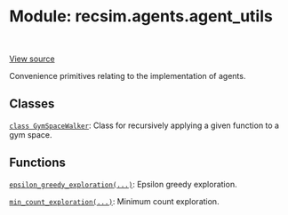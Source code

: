 <div itemscope itemtype="http://developers.google.com/ReferenceObject">
<meta itemprop="name" content="recsim.agents.agent_utils" />
<meta itemprop="path" content="Stable" />
</div>

# Module: recsim.agents.agent_utils

<table class="tfo-notebook-buttons tfo-api" align="left">
</table>

<a target="_blank" href="https://github.com/google-research/recsim/recsim/agents/agent_utils.py">View
source</a>

Convenience primitives relating to the implementation of agents.

<!-- Placeholder for "Used in" -->

## Classes

[`class GymSpaceWalker`](../../recsim/agents/agent_utils/GymSpaceWalker.md):
Class for recursively applying a given function to a gym space.

## Functions

[`epsilon_greedy_exploration(...)`](../../recsim/agents/agent_utils/epsilon_greedy_exploration.md):
Epsilon greedy exploration.

[`min_count_exploration(...)`](../../recsim/agents/agent_utils/min_count_exploration.md):
Minimum count exploration.

